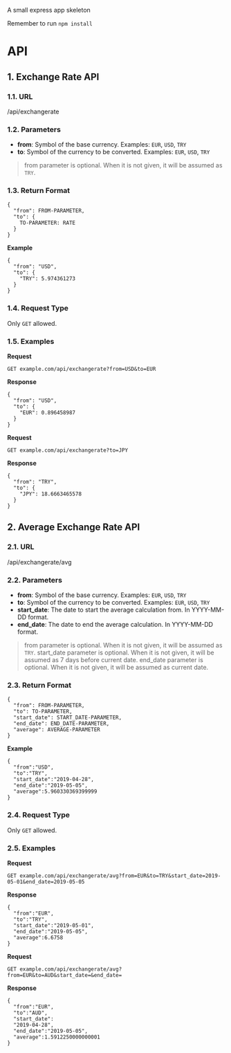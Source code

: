 A small express app skeleton

Remember to run `npm install`

# API

## 1. Exchange Rate API

### 1.1. URL

/api/exchangerate

### 1.2. Parameters

- **from**: Symbol of the base currency. Examples: `EUR`, `USD`, `TRY`
- **to**: Symbol of the currency to be converted. Examples: `EUR`, `USD`, `TRY`

> from parameter is optional. When it is not given, it will be assumed as `TRY`.

### 1.3. Return Format

```
{
  "from": FROM-PARAMETER,
  "to": {
    TO-PARAMETER: RATE
  }
}
```

**Example**

```
{
  "from": "USD",
  "to": {
    "TRY": 5.974361273
  }
}
```

### 1.4. Request Type

Only `GET` allowed.

### 1.5. Examples

**Request**
```
GET example.com/api/exchangerate?from=USD&to=EUR
```

**Response**
```
{
  "from": "USD",
  "to": {
    "EUR": 0.896458987
  }
}
```

**Request**
```
GET example.com/api/exchangerate?to=JPY
```

**Response**

```
{
  "from": "TRY",
  "to": {
    "JPY": 18.6663465578
  }
}
```

## 2. Average Exchange Rate API

### 2.1. URL

/api/exchangerate/avg

### 2.2. Parameters

- **from**: Symbol of the base currency. Examples: `EUR`, `USD`, `TRY`
- **to**: Symbol of the currency to be converted. Examples: `EUR`, `USD`, `TRY`
- **start_date**: The date to start the average calculation from. In YYYY-MM-DD format.
- **end_date**: The date to end the average calculation. In YYYY-MM-DD format.

> from parameter is optional. When it is not given, it will be assumed as `TRY`.
> start_date parameter is optional. When it is not given, it will be assumed as 7 days before current date.
> end_date parameter is optional. When it is not given, it will be assumed as current date.


### 2.3. Return Format

```
{
  "from": FROM-PARAMETER,
  "to": TO-PARAMETER,
  "start_date": START_DATE-PARAMETER,
  "end_date": END_DATE-PARAMETER,
  "average": AVERAGE-PARAMETER
}
```

**Example**

```
{
  "from":"USD",
  "to":"TRY",
  "start_date":"2019-04-28",
  "end_date":"2019-05-05",
  "average":5.960330369399999
}
```

### 2.4. Request Type

Only `GET` allowed.

### 2.5. Examples

**Request**
```
GET example.com/api/exchangerate/avg?from=EUR&to=TRY&start_date=2019-05-01&end_date=2019-05-05
```

**Response**
```
{
  "from":"EUR",
  "to":"TRY",
  "start_date":"2019-05-01",
  "end_date":"2019-05-05",
  "average":6.6758
}
```

**Request**
```
GET example.com/api/exchangerate/avg?from=EUR&to=AUD&start_date=&end_date=
```

**Response**

```
{
  "from":"EUR",
  "to":"AUD",
  "start_date":
  "2019-04-28",
  "end_date":"2019-05-05",
  "average":1.5912250000000001
}
```
